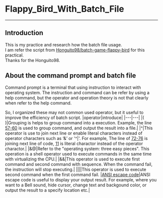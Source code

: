 # Flappy_Bird_With_Batch_File
***
## Introduction
This is my practice and research how the batch file usage.<br>
I am refer the script from [Honguito98/batch-game-flappy-bird](https://github.com/Honguito98/batch-game-flappy-bird) for this practical.<br>
Thanks for the Honguito98.

## About the command prompt and batch file
Command prompt is a terminal that using instruction to interact with operating system.
The instruction and command can be refer by using a help command, 
but the operator and operation theory is not that clearly when refer to the help command.
</br>

So, I organized these may not common used operator, but it useful to improve the efficiency of batch script.
|operator|introduce|
|---|---|
|\( \)|Grouping is helps to group command into a execution. Example, the line [57-60](https://github.com/yutsunoki/Flappy_Bird_With_Batch_File/blob/main/batch_rev.bat?plain=1#L57-L60) is used to group command, and output the result into a file.| 
|^|This operator is use to join next line or enable literal characters instead of operator characters such as ‘&’ or '^|'. For example, The line of [72-76](https://github.com/yutsunoki/Flappy_Bird_With_Batch_File/blob/main/batch_rev.bat?plain=1#L72-L76) is joining next line of code, [11](https://github.com/yutsunoki/Flappy_Bird_With_Batch_File/blob/main/batch_rev.bat?plain=1#L11) is literal charactor instead of the operator charactor.|
|&@|Refer to the "operating system: three easy pieces". This operation is a shell operator used to execute commands in the same time with virtualizing the CPU.|
|&&|This operator is used to execute first command and second command with sequence. When the command fail, the instruction will stop executing.|
|\|\||This operator is used to execute second command when the first command fail.
|[ANSI escape code](https://en.wikipedia.org/wiki/ANSI_escape_code)|ANSI escape code is useful to display your output result. For example, where you want to a Bell sound, hide cursor, change text and backgound color, or output the result to a specify location etc.|


